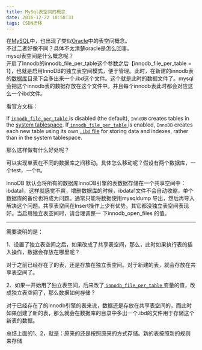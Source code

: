 ```yaml
---
title: MySql表空间的概念
date: 2016-12-22 10:58:31
tags: CSDN迁移
---
```

   在[MySQL](http://lib.csdn.net/base/mysql)中，也出现了类似[Oracle](http://lib.csdn.net/base/oracle)中的表空间概念。  
 不过二者好像不同？具体不太清楚oracle是怎么回事。  
 mysql表空间是什么概念呢？  
 开启了Innodb的innodb_file_per_table这个参数之后【innodb_file_per_table = 1】，也就是启用InnoDB的独立表空间模式，便于管理。此时，在新建的innodb表的[数据库](http://lib.csdn.net/base/mysql)目录下会多出来一个.ibd这个文件。这个就是此时的数据文件了。mysql会把这个innodb表的数据存放在这个文件中。并且每个innodb表此时都会对应这么一个ibd文件。

 看官方文档：

 If [ `innodb_file_per_table` ](http://dev.mysql.com/doc/refman/5.5/en/innodb-parameters.html#sysvar_innodb_file_per_table) is disabled (the default),  `InnoDB`  creates tables in the [system tablespace](http://dev.mysql.com/doc/refman/5.5/en/glossary.html#glos_system_tablespace). If[ `innodb_file_per_table` ](http://dev.mysql.com/doc/refman/5.5/en/innodb-parameters.html#sysvar_innodb_file_per_table) is enabled,  `InnoDB`  creates each new table using its own [ `.ibd`  file](http://dev.mysql.com/doc/refman/5.5/en/glossary.html#glos_ibd_file) for storing data and indexes, rather than in the system tablespace. 

 那么这样做有什么好处呢？

 可以实现单表在不同的数据库之间移动。具体怎么移动呢？假设有两个数据库，一个test，一个tt。

 InnoDB 默认会将所有的数据库InnoDB引擎的表数据存储在一个共享空间中：ibdata1，这样就感觉不爽，增删数据库的时候，ibdata1文件不会自动收缩，单个数据库的备份也将成为问题。通常只能将数据使用mysqldump 导出，然后再导入解决这个问题。共享表空间在Insert操作上少有优势。其它都没独立表空间表现好。当启用独立表空间时，请合理调整一 下innodb_open_files 的值。

 -------------------------------------------------------------------------------

 需要说明的是：

 1、设置了独立表空间之后，如果改成了共享表空间，那么，此时如果执行表的插入操作，数据会存放在哪里呢？

 对于之前已经存在了的表，还是存放在独立表空间。对于新建的表，就会存放在共享表空间了。

 2、如果一开始用了独立表空间，后来改了[ `innodb_file_per_table` ](http://dev.mysql.com/doc/refman/5.5/en/innodb-parameters.html#sysvar_innodb_file_per_table)变量的值，改成独立表空间了，那么数据如何存储？

 对于已经存在了的innodb引擎的表来说，数据还是存放在共享表空间的，而此时如果创建了新的表，那么就会在数据库的目录中多出一个.ibd的文件用于存储这个新表的数据。

 总结上面的1、2，就是：原来的还是按照原来的方式存储。新的表按照新的规则来存储

   
 